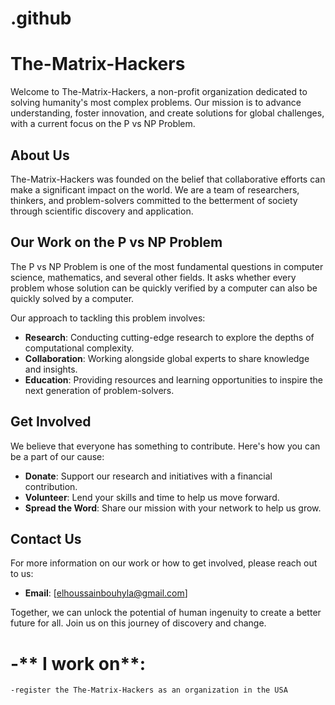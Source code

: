 # .github
# The-Matrix-Hackers

Welcome to The-Matrix-Hackers, a non-profit organization dedicated to solving humanity's most complex problems. Our mission is to advance understanding, foster innovation, and create solutions for global challenges, with a current focus on the P vs NP Problem.

## About Us

The-Matrix-Hackers was founded on the belief that collaborative efforts can make a significant impact on the world. We are a team of researchers, thinkers, and problem-solvers committed to the betterment of society through scientific discovery and application.

## Our Work on the P vs NP Problem

The P vs NP Problem is one of the most fundamental questions in computer science, mathematics, and several other fields. It asks whether every problem whose solution can be quickly verified by a computer can also be quickly solved by a computer.

Our approach to tackling this problem involves:

- **Research**: Conducting cutting-edge research to explore the depths of computational complexity.
- **Collaboration**: Working alongside global experts to share knowledge and insights.
- **Education**: Providing resources and learning opportunities to inspire the next generation of problem-solvers.

## Get Involved

We believe that everyone has something to contribute. Here's how you can be a part of our cause:

- **Donate**: Support our research and initiatives with a financial contribution.
- **Volunteer**: Lend your skills and time to help us move forward.
- **Spread the Word**: Share our mission with your network to help us grow.

## Contact Us

For more information on our work or how to get involved, please reach out to us:

- **Email**: [elhoussainbouhyla@gmail.com]

Together, we can unlock the potential of human ingenuity to create a better future for all. Join us on this journey of discovery and change.
# -** I work on**:
    -register the The-Matrix-Hackers as an organization in the USA
    
    
